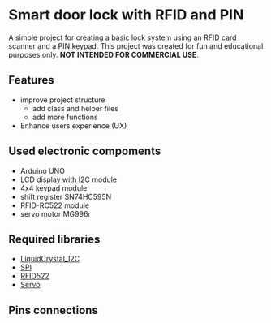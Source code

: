 # Smart door lock with RFID and PIN
A simple project for creating a basic lock system using an RFID card scanner and a PIN keypad. This project was created for fun and educational purposes only. **NOT INTENDED FOR COMMERCIAL USE**.

## Features
- improve project structure
  - add class and helper files
  - add more functions
- Enhance users experience (UX)

## Used electronic compoments
- Arduino UNO
- LCD display with I2C module
- 4x4 keypad module
- shift register SN74HC595N
- RFID-RC522 module
- servo motor MG996r

## Required libraries
- [LiquidCrystal_I2C](https://github.com/johnrickman/LiquidCrystal_I2C)
- [SPI](https://docs.arduino.cc/libraries/spi/)
- [RFID522](https://github.com/miguelbalboa/rfid)
- [Servo](https://docs.arduino.cc/libraries/servo/)

## Pins connections
